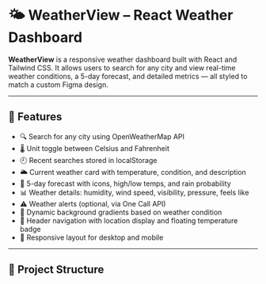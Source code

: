 # 🌤️ WeatherView – React Weather Dashboard

**WeatherView** is a responsive weather dashboard built with React and Tailwind CSS. It allows users to search for any city and view real-time weather conditions, a 5-day forecast, and detailed metrics — all styled to match a custom Figma design.

---

## 🚀 Features

- 🔍 Search for any city using OpenWeatherMap API
- 🌡️ Unit toggle between Celsius and Fahrenheit
- 🕘 Recent searches stored in localStorage
- 🌥️ Current weather card with temperature, condition, and description
- 📅 5-day forecast with icons, high/low temps, and rain probability
- 📊 Weather details: humidity, wind speed, visibility, pressure, feels like
- ⚠️ Weather alerts (optional, via One Call API)
- 🎨 Dynamic background gradients based on weather condition
- 🧭 Header navigation with location display and floating temperature badge
- 📱 Responsive layout for desktop and mobile

---

## 🧱 Project Structure

